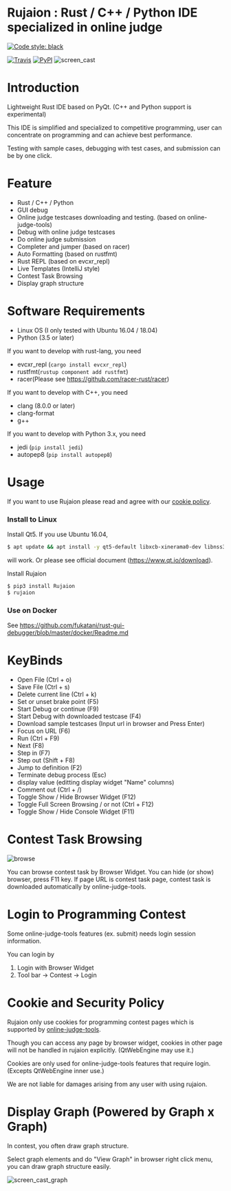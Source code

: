 Rujaion : Rust / C++ / Python IDE specialized in online judge 
==============================
<a href="https://github.com/ambv/black"><img alt="Code style: black" src="https://img.shields.io/badge/code%20style-black-000000.svg"></a>
</p>

[![Travis](https://img.shields.io/travis/fukatani/rujaion.svg)](https://travis-ci.org/fukatani/rujaion)
[![PyPI](https://img.shields.io/pypi/v/Rujaion.svg)](https://pypi.python.org/pypi/Rujaion)
![screen_cast](https://github.com/fukatani/rust-gui-debugger/blob/master/doc/rujaion.gif)

Introduction
==============================
Lightweight Rust IDE based on PyQt. (C++ and Python support is experimental)

This IDE is simplified and specialized to competitive programming, user can concentrate on programming and can achieve best performance.

Testing with sample cases, debugging with test cases, and submission can be by one click.

Feature
==============================
* Rust / C++ / Python 
* GUI debug
* Online judge testcases downloading and testing. (based on online-judge-tools)
* Debug with online judge testcases
* Do online judge submission
* Completer and jumper (based on racer) 
* Auto Formatting (based on rustfmt)
* Rust REPL (based on evcxr_repl)
* Live Templates (IntelliJ style)
* Contest Task Browsing
* Display graph structure

Software Requirements
==============================
* Linux OS (I only tested with Ubuntu 16.04 / 18.04)
* Python (3.5 or later)

If you want to develop with rust-lang, you need
* evcxr_repl (`cargo install evcxr_repl`)
* rustfmt(`rustup component add rustfmt`)
* racer(Please see https://github.com/racer-rust/racer)

If you want to develop with C++, you need
* clang (8.0.0 or later)
* clang-format
* g++

If you want to develop with Python 3.x, you need
* jedi (`pip install jedi`)
* autopep8 (`pip install autopep8`)

Usage
==============================
If you want to use Rujaion please read and agree with our [cookie policy](#policy).

### Install to Linux

Install Qt5. If you use Ubuntu 16.04,

```bash
$ apt update && apt install -y qt5-default libxcb-xinerama0-dev libnss3 libasound2
```
will work. Or please see official document (https://www.qt.io/download). 

Install Rujaion

```bash
$ pip3 install Rujaion
$ rujaion
```

### Use on Docker
See https://github.com/fukatani/rust-gui-debugger/blob/master/docker/Readme.md

KeyBinds
==============================
- Open File (Ctrl + o)
- Save File (Ctrl + s)
- Delete current line (Ctrl + k)
- Set or unset brake point (F5)
- Start Debug or continue (F9)
- Start Debug with downloaded testcase (F4)
- Download sample testcases (Input url in browser and Press Enter)
- Focus on URL (F6)
- Run (Ctrl + F9)
- Next (F8)
- Step in (F7)
- Step out (Shift + F8)
- Jump to definition (F2)
- Terminate debug process (Esc)
- display value (editting display widget "Name" columns)
- Comment out (Ctrl + /)
- Toggle Show / Hide Browser Widget (F12)
- Toggle Full Screen Browsing / or not (Ctrl + F12)
- Toggle Show / Hide Console Widget (F11)

Contest Task Browsing
==============================
![browse](https://github.com/fukatani/rust-gui-debugger/blob/master/doc/browse.png)

You can browse contest task by Browser Widget.
You can hide (or show) browser, press F11 key.
If page URL is contest task page, contest task is downloaded automatically by online-judge-tools.

Login to Programming Contest
==============================

Some online-judge-tools features (ex. submit) needs login session information.

You can login by
1) Login with Browser Widget
2) Tool bar -> Contest -> Login

<a name="policy">Cookie and Security Policy</a>
==============================

Rujaion only use cookies for programming contest pages which is supported by [online-judge-tools](https://github.com/kmyk/online-judge-tools).

Though you can access any page by browser widget, cookies in other page will not be handled in rujaion explicitly. (QtWebEngine may use it.)

Cookies are only used for online-judge-tools features that require login. (Excepts QtWebEngine inner use.)

We are not liable for damages arising from any user with using rujaion.

Display Graph (Powered by Graph x Graph)
==============================

In contest, you often draw graph structure.

Select graph elements and do "View Graph" in browser right click menu, you can draw graph structure easily.

![screen_cast_graph](https://github.com/fukatani/rust-gui-debugger/blob/master/doc/graph_view.gif)
